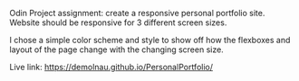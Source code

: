 Odin Project assignment: create a responsive personal portfolio site. Website should be responsive for 3 different screen sizes. 

I chose a simple color scheme and style to show off how the flexboxes and layout of the page change with the changing screen size. 

Live link: https://demolnau.github.io/PersonalPortfolio/